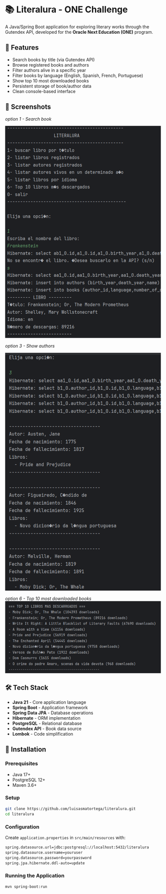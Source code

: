 # 📚 Literalura - ONE Challenge

A Java/Spring Boot application for exploring literary works through the Gutendex API, developed for the **Oracle Next Education (ONE)** program.

## 🌟 Features
- Search books by title (via Gutendex API)
- Browse registered books and authors
- Filter authors alive in a specific year
- Filter books by language (English, Spanish, French, Portuguese)
- Show top 10 most downloaded books
- Persistent storage of book/author data
- Clean console-based interface

## 📸 Screenshots
*option 1 - Search book*

![Search book by title](./images/searchbook.png)  

*option 3 - Show authors*

![Show authors](./images/showAuthors.png)  

*option 6 - Top 10 most downloaded books*
![Top 10 most downloaded books](./images/top10MostDownloadedBooks.png)  
## 🛠️ Tech Stack

- **Java 21** - Core application language
- **Spring Boot** - Application framework
- **Spring Data JPA** - Database operations
- **Hibernate** - ORM implementation
- **PostgreSQL** - Relational database
- **Gutendex API** - Book data source
- **Lombok** - Code simplification
## 🚀 Installation

### Prerequisites
- Java 17+
- PostgreSQL 12+
- Maven 3.6+

### Setup
```bash
git clone https://github.com/luisasmatortega/literalura.git
cd literalura
```
### Configuration
Create `application.properties` in `src/main/resources` with:
```bash
spring.datasource.url=jdbc:postgresql://localhost:5432/literalura
spring.datasource.username=youruser
spring.datasource.password=yourpassword
spring.jpa.hibernate.ddl-auto=update
```
### Running the Application
```bash
mvn spring-boot:run
```